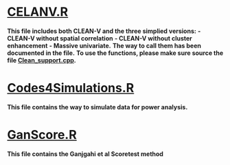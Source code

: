 # [CELANV.R](https://github.com/RuyiPan/Code4Review-CLEAN-V/blob/main/CLEANV.R)
**This file includes both CLEAN-V and the three simplied versions:**
**- CLEAN-V without spatial correlation**
**- CLEAN-V without cluster enhancement**
**- Massive univariate.**
**The way to call them has been documented in the file.** 
**To use the functions, please make sure source the file [Clean_support.cpp](https://github.com/RuyiPan/Code4Review-CLEAN-V/blob/main/Clean_support.cpp).**

# [Codes4Simulations.R](https://github.com/RuyiPan/Code4Review-CLEAN-V/blob/main/Code4Simulations.R)
**This file contains the way to simulate data for power analysis.**

# [GanScore.R](https://github.com/RuyiPan/Code4Review-CLEAN-V/blob/main/GanScore.R)
**This file contains the Ganjgahi et al Scoretest method**